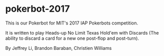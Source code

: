# pokerbot-2017

This is our Pokerbot for MIT's 2017 IAP Pokerbots competition.

It is written to play Heads-up No Limit Texas Hold'em with Discards (The ability to discard a card for a new one post-flop and post-turn).

By Jeffrey Li, Brandon Baraban, Christien Williams

